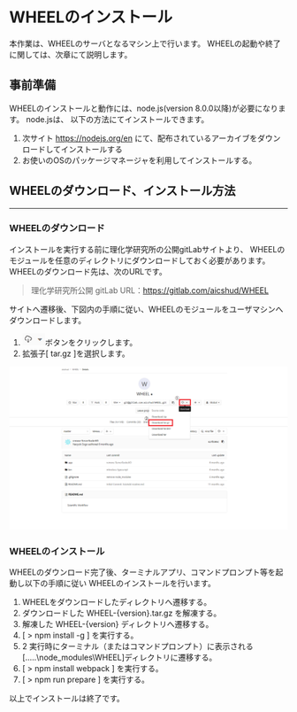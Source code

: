 # WHEELのインストール
本作業は、WHEELのサーバとなるマシン上で行います。
WHEELの起動や終了に関しては、次章にて説明します。

## 事前準備
WHEELのインストールと動作には、node.js(version 8.0.0以降)が必要になります。 
node.jsは、 以下の方法にてインストールできます。
1. 次サイト https://nodejs.org/en にて、配布されているアーカイブをダウンロードしてインストールする
1. お使いのOSのパッケージマネージャを利用してインストールする。

## WHEELのダウンロード、インストール方法
***
### WHEELのダウンロード
インストールを実行する前に理化学研究所の公開gitLabサイトより、
WHEELのモジュールを任意のディレクトリにダウンロードしておく必要があります。
WHEELのダウンロード先は、次のURLです。
> 理化学研究所公開 gitLab URL：https://gitlab.com/aicshud/WHEEL  

サイトへ遷移後、下図内の手順に従い、WHEELのモジュールをユーザマシンへダウンロードします。

1. ![img](img\WHEEL_download_cloud.PNG "download")ボタンをクリックします。
1. 拡張子[ tar.gz ]を選択します。  

![img](img\WHEEL_download.PNG "download")  


### WHEELのインストール
WHEELのダウンロード完了後、ターミナルアプリ、コマンドプロンプト等を起動し以下の手順に従い
WHEELのインストールを行います。
1. WHEELをダウンロードしたディレクトリへ遷移する。
1. ダウンロードした WHEEL-{version}.tar.gz を解凍する。
1. 解凍した WHEEL-{version} ディレクトリへ遷移する。
1. [ > npm install -g ] を実行する。
1. 2 実行時にターミナル（またはコマンドプロンプト）に表示される [.....\node_modules\WHEEL]ディレクトリに遷移する。
1. [ > npm install webpack ] を実行する。
1. [ > npm run prepare ] を実行する。  

以上でインストールは終了です。